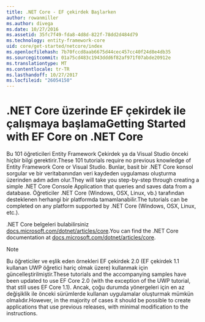 ```yaml
---
title: .NET Core - EF çekirdek Başlarken
author: rowanmiller
ms.author: divega
ms.date: 10/27/2016
ms.assetid: 35fc7f49-fda8-4d8d-822f-78dd2d484d79
ms.technology: entity-framework-core
uid: core/get-started/netcore/index
ms.openlocfilehash: 7b70fccd8aab6675d44cec457cc40f24d8e4db35
ms.sourcegitcommit: 01a75cd483c1943ddd6f82af971f07abde20912e
ms.translationtype: MT
ms.contentlocale: tr-TR
ms.lasthandoff: 10/27/2017
ms.locfileid: "26054150"
---
```

# <a name="getting-started-with-ef-core-on-net-core"></a><span data-ttu-id="c6928-102">.NET Core üzerinde EF çekirdek ile çalışmaya başlama</span><span class="sxs-lookup"><span data-stu-id="c6928-102">Getting Started with EF Core on .NET Core</span></span>

<span data-ttu-id="c6928-103">Bu 101 öğreticileri Entity Framework Çekirdek ya da Visual Studio önceki hiçbir bilgi gerektirir.</span><span class="sxs-lookup"><span data-stu-id="c6928-103">These 101 tutorials require no previous knowledge of Entity Framework Core or Visual Studio.</span></span> <span data-ttu-id="c6928-104">Bunlar, basit bir .NET Core konsol sorgular ve bir veritabanından veri kaydeden uygulaması oluşturma üzerinden adım adım olur.</span><span class="sxs-lookup"><span data-stu-id="c6928-104">They will take you step-by-step through creating a simple .NET Core Console Application that queries and saves data from a database.</span></span> <span data-ttu-id="c6928-105">Öğreticiler .NET Core (Windows, OSX, Linux, vb.) tarafından desteklenen herhangi bir platformda tamamlanabilir.</span><span class="sxs-lookup"><span data-stu-id="c6928-105">The tutorials can be completed on any platform supported by .NET Core (Windows, OSX, Linux, etc.).</span></span>

<span data-ttu-id="c6928-106">.NET Core belgeleri bulabilirsiniz [docs.microsoft.com/dotnet/articles/core](https://docs.microsoft.com/dotnet/articles/core/).</span><span class="sxs-lookup"><span data-stu-id="c6928-106">You can find the .NET Core documentation at [docs.microsoft.com/dotnet/articles/core](https://docs.microsoft.com/dotnet/articles/core/).</span></span>

> [!NOTE]  
> <span data-ttu-id="c6928-107">Bu öğreticiler ve eşlik eden örnekleri EF çekirdek 2.0 (EF çekirdek 1.1 kullanan UWP öğretici hariç olmak üzere) kullanmak için güncelleştirilmiştir.</span><span class="sxs-lookup"><span data-stu-id="c6928-107">These tutorials and the accompanying samples have been updated to use EF Core 2.0 (with the exception of the UWP tutorial, that still uses EF Core 1.1).</span></span> <span data-ttu-id="c6928-108">Ancak, çoğu durumda yönergeleri için en az değişiklik ile önceki sürümlerde kullanan uygulamalar oluşturmak mümkün olmalıdır.</span><span class="sxs-lookup"><span data-stu-id="c6928-108">However, in the majority of cases it should be possible to create applications that use previous releases, with minimal modification to the instructions.</span></span>
